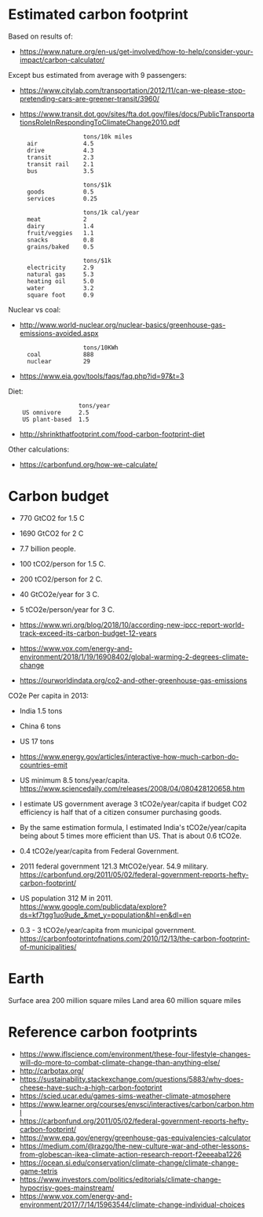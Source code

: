 # Estimated carbon footprint

Based on results of:
- <https://www.nature.org/en-us/get-involved/how-to-help/consider-your-impact/carbon-calculator/>

Except bus estimated from average with 9 passengers:
- <https://www.citylab.com/transportation/2012/11/can-we-please-stop-pretending-cars-are-greener-transit/3960/>
- <https://www.transit.dot.gov/sites/fta.dot.gov/files/docs/PublicTransportationsRoleInRespondingToClimateChange2010.pdf>

                        tons/10k miles
        air             4.5
        drive           4.3
        transit         2.3
        transit rail    2.1
        bus             3.5

                        tons/$1k
        goods           0.5
        services        0.25

                        tons/1k cal/year
        meat            2
        dairy           1.4
        fruit/veggies   1.1
        snacks          0.8
        grains/baked    0.5

                        tons/$1k
        electricity     2.9
        natural gas     5.3
        heating oil     5.0
        water           3.2
        square foot     0.9

Nuclear vs coal:
- <http://www.world-nuclear.org/nuclear-basics/greenhouse-gas-emissions-avoided.aspx>

                        tons/10KWh
        coal            888
        nuclear         29

- <https://www.eia.gov/tools/faqs/faq.php?id=97&t=3>

Diet:

                        tons/year
        US omnivore     2.5
        US plant-based  1.5

- <http://shrinkthatfootprint.com/food-carbon-footprint-diet>

Other calculations:
- <https://carbonfund.org/how-we-calculate/>

# Carbon budget

- 770 GtCO2 for 1.5 C
- 1690 GtCO2 for 2 C
- 7.7 billion people.
- 100 tCO2/person for 1.5 C.
- 200 tCO2/person for 2 C.
- 40 GtCO2e/year for 3 C.
- 5 tCO2e/person/year for 3 C.

- <https://www.wri.org/blog/2018/10/according-new-ipcc-report-world-track-exceed-its-carbon-budget-12-years>
- <https://www.vox.com/energy-and-environment/2018/1/19/16908402/global-warming-2-degrees-climate-change>



- <https://ourworldindata.org/co2-and-other-greenhouse-gas-emissions>

CO2e Per capita in 2013:
- India 1.5 tons
- China 6 tons
- US 17 tons
- <https://www.energy.gov/articles/interactive-how-much-carbon-do-countries-emit>

- US minimum 8.5 tons/year/capita.
<https://www.sciencedaily.com/releases/2008/04/080428120658.htm>

- I estimate US government average 3 tCO2e/year/capita if budget CO2 efficiency is half that of a citizen consumer purchasing goods.
- By the same estimation formula, I estimated India's tCO2e/year/capita being about 5 times more efficient than US. That is about 0.6 tCO2e.

- 0.4 tCO2e/year/capita from Federal Government.
- 2011 federal government 121.3 MtCO2e/year. 54.9 military.
<https://carbonfund.org/2011/05/02/federal-government-reports-hefty-carbon-footprint/>
- US population 312 M in 2011.
<https://www.google.com/publicdata/explore?ds=kf7tgg1uo9ude_&met_y=population&hl=en&dl=en>

- 0.3 - 3 tCO2e/year/capita from municipal government.
<https://carbonfootprintofnations.com/2010/12/13/the-carbon-footprint-of-municipalities/>

# Earth

Surface area 200 million square miles
Land area 60 million square miles

# Reference carbon footprints

- <https://www.iflscience.com/environment/these-four-lifestyle-changes-will-do-more-to-combat-climate-change-than-anything-else/>
- <http://carbotax.org/>
- <https://sustainability.stackexchange.com/questions/5883/why-does-cheese-have-such-a-high-carbon-footprint>
- <https://scied.ucar.edu/games-sims-weather-climate-atmosphere>
- <https://www.learner.org/courses/envsci/interactives/carbon/carbon.html>
- <https://carbonfund.org/2011/05/02/federal-government-reports-hefty-carbon-footprint/>
- <https://www.epa.gov/energy/greenhouse-gas-equivalencies-calculator>
- <https://medium.com/@razgo/the-new-culture-war-and-other-lessons-from-globescan-ikea-climate-action-research-report-f2eeeaba1226>
- <https://ocean.si.edu/conservation/climate-change/climate-change-game-tetris>
- <https://www.investors.com/politics/editorials/climate-change-hypocrisy-goes-mainstream/>
- <https://www.vox.com/energy-and-environment/2017/7/14/15963544/climate-change-individual-choices>

